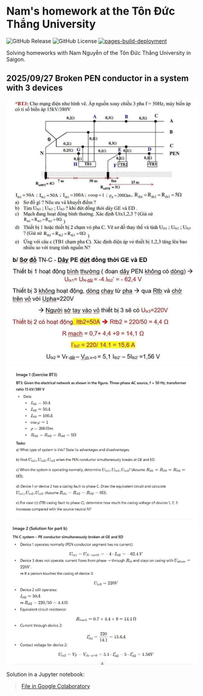 # Nam's homework at the Tôn Đức Thắng University

![GitHub Release](https://img.shields.io/github/v/release/kreier/nam-electric)
![GitHub License](https://img.shields.io/github/license/kreier/nam-electric)
[![pages-build-deployment](https://github.com/kreier/nam-electric/actions/workflows/pages/pages-build-deployment/badge.svg)](https://github.com/kreier/nam-electric/actions/workflows/pages/pages-build-deployment)

Solving homeworks with Nam Nguyễn of the Tôn Đức Thắng University in Saigon.

## 2025/09/27 Broken PEN conductor in a system with 3 devices

![part 1](images/2025-09-27_p1.jpg)
![part 2](images/2025-09-27_p2.jpg)
![part 3](images/2025-09-27_p3.jpg)
![part 4](images/2025-09-27_p4.jpg)

Solution in a Jupyter notebook:

> [File in Google Colaboratory](https://colab.research.google.com/drive/1uV5ceeU2U_ZtXH21PM6EcFd4qzqG1tay?usp=sharing)
